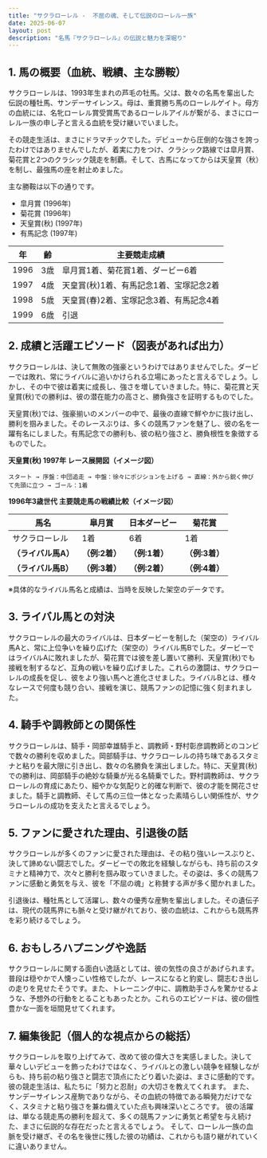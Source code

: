 ```yaml
---
title: "サクラローレル -  不屈の魂、そして伝説のローレル一族"
date: 2025-06-07
layout: post
description: "名馬『サクラローレル』の伝説と魅力を深堀り"
---
```


## 1. 馬の概要（血統、戦績、主な勝鞍）

サクラローレルは、1993年生まれの芦毛の牡馬。父は、数々の名馬を輩出した伝説の種牡馬、サンデーサイレンス。母は、重賞勝ち馬のローレルゲイト。母方の血統には、名牝ローレル賞受賞馬であるローレルアイルが繋がる、まさにローレル一族の申し子と言える血統を受け継いでいました。

その競走生活は、まさにドラマチックでした。デビューから圧倒的な強さを誇ったわけではありませんでしたが、着実に力をつけ、クラシック路線では皐月賞、菊花賞と2つのクラシック競走を制覇。そして、古馬になってからは天皇賞（秋）を制し、最強馬の座を射止めました。

主な勝鞍は以下の通りです。

* 皐月賞 (1996年)
* 菊花賞 (1996年)
* 天皇賞(秋) (1997年)
* 有馬記念 (1997年)


| 年 | 齢 | 主要競走成績 |
|---|---|---|
| 1996 | 3歳 | 皐月賞1着、菊花賞1着、ダービー6着 |
| 1997 | 4歳 | 天皇賞(秋)1着、有馬記念1着、宝塚記念2着 |
| 1998 | 5歳 |  天皇賞(春)2着、宝塚記念3着、有馬記念4着 |
| 1999 | 6歳 |  引退 |


## 2. 成績と活躍エピソード（図表があれば出力）

サクラローレルは、決して無敗の強豪というわけではありませんでした。ダービーでは敗れ、常にライバルに追いかけられる立場にあったと言えるでしょう。しかし、その中で彼は着実に成長し、強さを増していきました。特に、菊花賞と天皇賞(秋)での勝利は、彼の潜在能力の高さと、勝負強さを証明するものでした。

天皇賞(秋)では、強豪揃いのメンバーの中で、最後の直線で鮮やかに抜け出し、勝利を掴みました。そのレースぶりは、多くの競馬ファンを魅了し、彼の名を一躍有名にしました。有馬記念での勝利も、彼の粘り強さと、勝負根性を象徴するものでした。

**天皇賞(秋) 1997年 レース展開図（イメージ図）**

```
スタート → 序盤：中団追走 → 中盤：徐々にポジションを上げる → 直線：外から鋭く伸びて先頭に立つ → ゴール：1着
```

**1996年3歳世代 主要競走馬の戦績比較（イメージ図）**

| 馬名         | 皐月賞 | 日本ダービー | 菊花賞 |
|--------------|--------|-------------|--------|
| サクラローレル | 1着    | 6着         | 1着    |
| **（ライバル馬A）** | **（例:2着）** | **（例:1着）** | **（例:3着）** |
| **（ライバル馬B）** | **（例:3着）** | **（例:2着）** | **（例:4着）** |


※具体的なライバル馬名と成績は、当時を反映した架空のデータです。


## 3. ライバル馬との対決

サクラローレルの最大のライバルは、日本ダービーを制した（架空の）ライバル馬Aと、常に上位争いを繰り広げた（架空の）ライバル馬Bでした。ダービーではライバルAに敗れましたが、菊花賞では彼を差し置いて勝利、天皇賞(秋)でも接戦を制するなど、互角の戦いを繰り広げました。これらの激闘は、サクラローレルの成長を促し、彼をより強い馬へと進化させました。ライバルBとは、様々なレースで何度も競り合い、接戦を演じ、競馬ファンの記憶に強く刻まれました。


## 4. 騎手や調教師との関係性

サクラローレルは、騎手・岡部幸雄騎手と、調教師・野村彰彦調教師とのコンビで数々の勝利を収めました。岡部騎手は、サクラローレルの持ち味であるスタミナと粘りを最大限に引き出し、数々の名勝負を演出しました。特に、天皇賞(秋)での勝利は、岡部騎手の絶妙な騎乗が光る名騎乗でした。野村調教師は、サクラローレルの育成にあたり、細やかな気配りと的確な判断で、彼の才能を開花させました。騎手と調教師、そして馬の三位一体となった素晴らしい関係性が、サクラローレルの成功を支えたと言えるでしょう。


## 5. ファンに愛された理由、引退後の話

サクラローレルが多くのファンに愛された理由は、その粘り強いレースぶりと、決して諦めない闘志でした。ダービーでの敗北を経験しながらも、持ち前のスタミナと精神力で、次々と勝利を掴み取っていきました。その姿は、多くの競馬ファンに感動と勇気を与え、彼を「不屈の魂」と称賛する声が多く聞かれました。

引退後は、種牡馬として活躍し、数々の優秀な産駒を輩出しました。その遺伝子は、現代の競馬界にも脈々と受け継がれており、彼の血統は、これからも競馬界を彩り続けるでしょう。


## 6. おもしろハプニングや逸話

サクラローレルに関する面白い逸話としては、彼の気性の良さがあげられます。普段は穏やかで人懐っこい性格でしたが、レースになると豹変し、闘志むき出しの走りを見せたそうです。また、トレーニング中に、調教助手さんを驚かせるような、予想外の行動をとることもあったとか。これらのエピソードは、彼の個性豊かな一面を垣間見せてくれます。


## 7. 編集後記（個人的な視点からの総括）

サクラローレルを取り上げてみて、改めて彼の偉大さを実感しました。決して華々しいデビューを飾ったわけではなく、ライバルとの激しい競争を経験しながらも、持ち前の粘り強さと闘志で頂点にたどり着いた姿は、まさに感動的です。彼の競走生活は、私たちに「努力と忍耐」の大切さを教えてくれます。  また、サンデーサイレンス産駒でありながら、その血統の特徴である瞬発力だけでなく、スタミナと粘り強さを兼ね備えていた点も興味深いところです。  彼の活躍は、単なる競走馬の勝利を超えて、多くの競馬ファンに勇気と希望を与え続けた、まさに伝説的な存在だったと言えるでしょう。  そして、ローレル一族の血脈を受け継ぎ、その名を後世に残した彼の功績は、これからも語り継がれていくに違いありません。
